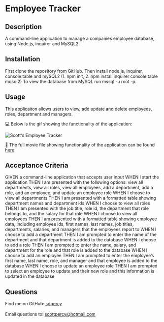 # Employee Tracker

## Description
A command-line application to manage a companies employee database, using Node.js, inquirer and MySQL2.

## Installation
First clone the repository from GitHub.  Then install node.js, Inquirer, console.table and mySQL2 (1. npm init, 2. npm install inquirer console.table mqsql2) 
To view the database from MySQL run mssql -u root -p.

## Usage
This applicaiton allows users to view, add update and delete employees, roles, department and managers.

💻 Below is the gif showing the functionality of the application:
  
![Scott's Employee Tracker](./images/demo.gif)
  
🎥 The full movie file showing functionality of the application can be found [here](./images/demo.mp4)  

## Acceptance Criteria
GIVEN a command-line application that accepts user input
WHEN I start the application
THEN I am presented with the following options: view all departments, view all roles, view all employees, add a department, add a role, add an employee, and update an employee role
WHEN I choose to view all departments
THEN I am presented with a formatted table showing department names and department ids
WHEN I choose to view all roles
THEN I am presented with the job title, role id, the department that role belongs to, and the salary for that role
WHEN I choose to view all employees
THEN I am presented with a formatted table showing employee data, including employee ids, first names, last names, job titles, departments, salaries, and managers that the employees report to
WHEN I choose to add a department
THEN I am prompted to enter the name of the department and that department is added to the database
WHEN I choose to add a role
THEN I am prompted to enter the name, salary, and department for the role and that role is added to the database
WHEN I choose to add an employee
THEN I am prompted to enter the employee’s first name, last name, role, and manager and that employee is added to the database
WHEN I choose to update an employee role
THEN I am prompted to select an employee to update and their new role and this information is updated in the database 


## Questions

Find me on GitHub: [sdpercy](https://github.com/sdpercy)<br />
<br />
Email questions to: scottpercy@hotmail.com<br />
